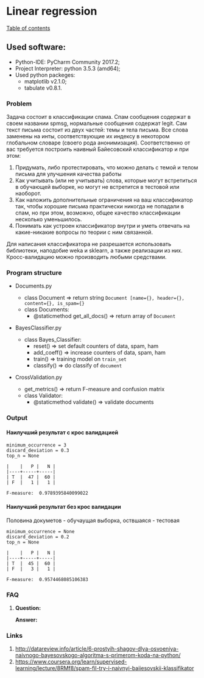 # Linear regression
[Table of contents](https://github.com/fedy95/MachineLearning/blob/master/README.md)

## Used software:
- Python-IDE: PyCharm Community 2017.2;
- Project Interpreter: python 3.5.3 (amd64);
- Used python packeges:
	- matplotlib v2.1.0;
	- tabulate v0.8.1.

### Problem
Задача состоит в классификации спама. Спам сообщения содержат в своем названии spmsg, нормальные сообщения содержат legit.
Сам текст письма состоит из двух частей: темы и тела письма.
Все слова заменены на инты, соответствующие их индексу в некотором глобальном словаре (своего рода анонимизация).
Соответственно от вас требуется построить наивный Байесовский классификатор и при этом:

1) Придумать, либо протестировать, что можно делать с темой и телом письма для улучшения качества работы
2) Как учитывать (или не учитывать) слова, которые могут встретиться в обучающей выборке, но могут не встретится в тестовой или наоборот.
3) Как наложить дополнительные ограничения на ваш классификатор так, чтобы хорошие письма практически никогда не попадали в спам, но при этом, возможно, общее качество классификации несколько уменьшилось.
4) Понимать как устроен классификатор внутри и уметь отвечать на какие-никакие вопросы по теории с ним связанной.

Для написания классификатора не разрешается использовать библиотеки, наподобие weka и sklearn, а также реализации из них. Кросс-валидацию можно производить любыми средствами.


### Program structure
- Documents.py
	- class Document    => return string `Document [name={}, header={}, content={}, is_spam={}`
	- class Documents:
	    - @staticmethod get_all_docs()  => return array of `Document`

- BayesClassifier.py
    - class Bayes_Classifier:
        - reset()     => set default counters of data, spam, ham
        - add_coeff() => increase counters of data, spam, ham
        - train()     => training model on `train_set`
        - classify()  => do classify of `document`

- CrossValidation.py
    - get_metrics()   => return F-measure and confusion matrix
    - class Validator:
        - @staticmethod validate() => validate documents

### Output

#### Наилучший результат с крос валидацией
```
minimum_occurrence = 3
discard_deviation = 0.3
top_n = None

|    |   P |   N |
|----+-----+-----|
| T  |  47 |  60 |
| F  |   1 |   1 |

F-measure:  0.9789395840099022
```

#### Наилучший результат без крос валидации

Половина докуметов - обучаущая выборка, оствшаяся - тестовая
```
minimum_occurrence = None
discard_deviation = 0.2
top_n = None

|    |   P |   N |
|----+-----+-----|
| T  |  45 |  60 |
| F  |   3 |   1 |

F-measure:  0.9574468085106383
```


### FAQ
1) **Question:**
   
   **Answer:**

### Links
1) http://datareview.info/article/6-prostyih-shagov-dlya-osvoeniya-naivnogo-bayesovskogo-algoritma-s-primerom-koda-na-python/
2) https://www.coursera.org/learn/supervised-learning/lecture/8RMf8/spam-fil-try-i-naivnyi-baiiesovskii-klassifikator
